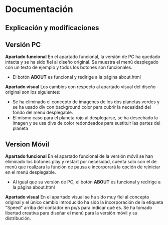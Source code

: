 # Documentación

## Explicación y modificaciones

## **Versión PC**

**Apartado funcional**
En el apartado funcional, la versión de PC ha quedado intacta y se ha sido fiel al diseño original.
Se muestra el menú desplegado con un texto de ejemplo y todos los botones son funcionales.
* El botón **ABOUT** es funcional y redirige a la página about.html

**Apartado visual**
Los cambios con respecto al apartado visual del diseño original son los siguientes:
* Se ha eliminado el concepto de imagenes de los dos planetas verdes y se ha usado div con background color para cubrir la necesidad del fondo del menú desplegable.
* El mismo caso para el planeta rojo al desplegarse, se ha desechado la imagen y se usa divs de color redondeados para sustituir las partes del planeta

## **Version Móvil**

**Apartado funcional**
En el apartado funcional de la versión móvil se han eliminado los botones play y restart por necesidad, cuenta solo con el de menú
que realizara la función de pausa e incorporará la opción de reiniciar en el menú desplegable.
* Al igual que su versión de PC, el botón **ABOUT** es funcional y redirige a la página about.html

**Apartado visual**
En el apartado visual se ha sido muy fiel al concepto original y el único cambio introducido ha sido la incorporación de la etiqueta "Speed" arriba del contador en px/s para indicar qué es. Se ha tomado libertad creativa para diseñar el menú para la versión móvil y su distribución.
